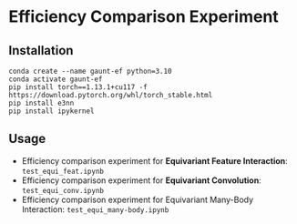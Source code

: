 # Efficiency Comparison Experiment


## Installation

```shell
conda create --name gaunt-ef python=3.10
conda activate gaunt-ef
pip install torch==1.13.1+cu117 -f https://download.pytorch.org/whl/torch_stable.html
pip install e3nn
pip install ipykernel
```

## Usage

- Efficiency comparison experiment for **Equivariant Feature Interaction**: `test_equi_feat.ipynb`
- Efficiency comparison experiment for **Equivariant Convolution**: `test_equi_conv.ipynb`
- Efficiency comparison experiment for Equivariant Many-Body Interaction: `test_equi_many-body.ipynb`

